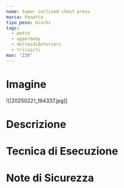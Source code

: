 ```yaml
---
nome: Super inclined chest press
marca: Panatta
tipo_peso: dischi
tags:
  - petto
  - upperbody
  - deltoidiAnteriori
  - tricipiti
max: "220"
---
```

# Imagine
![[20250221_194337.jpg]]

# Descrizione
<!-- Descrizione dettagliata dell'esercizio -->

# Tecnica di Esecuzione
<!-- Punti chiave per l'esecuzione corretta -->

# Note di Sicurezza
<!-- Precauzioni e considerazioni sulla sicurezza -->
